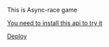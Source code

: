 This is Async-race game

[You need to install this api to try it](https://github.com/mikhama/async-race-api)

[Deploy](https://frabjous-brigadeiros-0144d9.netlify.app/)

